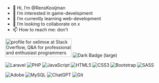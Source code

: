 - 👋 Hi, I’m @RensKooijman
- 👀 I’m interested in game-development
- 🌱 I’m currently learning web-development
- 💞️ I’m looking to collaborate on x
- 📫 How to reach me: don't

<!---
RensKooijman/RensKooijman is a ✨ special ✨ repository because its `README.md` (this file) appears on your GitHub profile.
You can click the Preview link to take a look at your changes.
--->
<a href="https://stackoverflow.com/users/20538588/oelimoe"><img src="https://stackoverflow.com/users/flair/20538588.png?theme=dark" width="208" height="58" alt="profile for oelimoe at Stack Overflow, Q&amp;A for professional and enthusiast programmers" title="profile for oelimoe at Stack Overflow, Q&amp;A for professional and enthusiast programmers"></a>
<img alt="Dark Badge (large)" class="hidden dark:block" src="https://www.codewars.com/users/rens%20kooijman/badges/large">

![Laravel](https://img.shields.io/badge/laravel-%23FF2D20.svg?style=for-the-badge&logo=laravel&logoColor=white) ![PHP](https://img.shields.io/badge/php-%23777BB4.svg?style=flat&logo=php&logoColor=white) ![JavaScript](https://img.shields.io/badge/javascript-%23323330.svg?style=flat&logo=javascript&logoColor=%23F7DF1E) ![HTML5](https://img.shields.io/badge/html5-%23E34F26.svg?style=flat&logo=html5&logoColor=white) ![CSS3](https://img.shields.io/badge/css3-%231572B6.svg?style=flat&logo=css3&logoColor=white) ![Bootstrap](https://img.shields.io/badge/bootstrap-%238511FA.svg?style=for-the-badge&logo=bootstrap&logoColor=white) ![SASS](https://img.shields.io/badge/SASS-hotpink.svg?style=for-the-badge&logo=SASS&logoColor=white)

![Adobe](https://img.shields.io/badge/adobe-%23FF0000.svg?style=for-the-badge&logo=adobe&logoColor=white) ![MySQL](https://img.shields.io/badge/mysql-%2300f.svg?style=for-the-badge&logo=mysql&logoColor=white) ![ChatGPT](https://img.shields.io/badge/chatGPT-74aa9c?style=for-the-badge&logo=openai&logoColor=white) ![Git](https://img.shields.io/badge/git-%23F05033.svg?style=for-the-badge&logo=git&logoColor=white)
